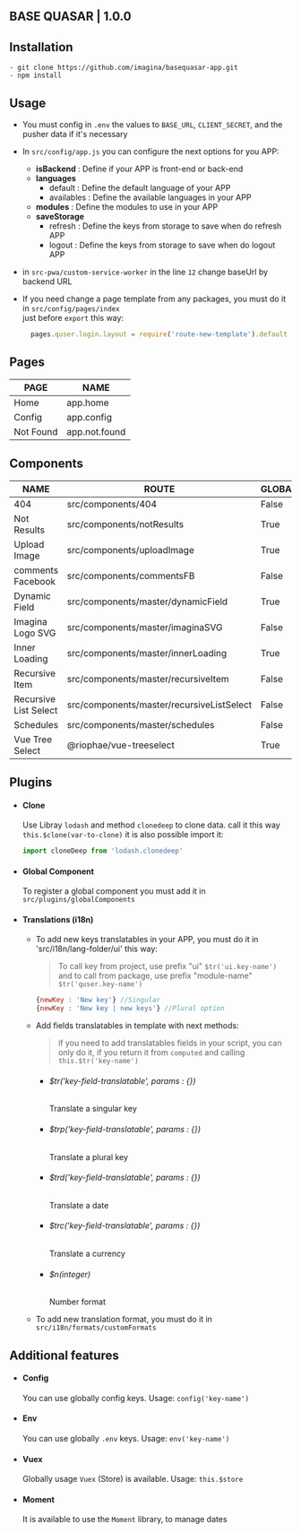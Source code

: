 ## BASE QUASAR  | 1.0.0

## Installation

```
- git clone https://github.com/imagina/basequasar-app.git
- npm install 
```

## Usage

- You must config in `.env` the values to `BASE_URL`, `CLIENT_SECRET`, and 
the pusher data if it's necessary

- In `src/config/app.js` you can configure the next options for you APP:
  - __isBackend__ : Define if your APP is front-end or back-end
  - __languages__ 
    - default : Define the default language of your APP
    - availables : Define the available languages in your APP
  - __modules__ : Define the modules to use in your APP
  - __saveStorage__
    - refresh : Define the keys from storage to save when do refresh APP
    - logout : Define the keys from storage to save when do logout APP

- in `src-pwa/custom-service-worker` in the line `12` change baseUrl by backend URL
    
- If you need change a page template from any packages, you must do it in `src/config/pages/index`  
  just before `export` this way:
  
  ```js
    pages.quser.login.layout = require('route-new-template').default
  ```  
## Pages

  | PAGE | NAME |
  | ------------- | ------------- |
  | Home | app.home |
  | Config | app.config |
  | Not Found | app.not.found |
  
## Components  

  | NAME | ROUTE | GLOBAL |
  | ------------- | ------------- | ------------- |
  | 404 | src/components/404 | False |
  | Not Results | src/components/notResults | True |
  | Upload Image | src/components/uploadImage | True |
  | comments Facebook | src/components/commentsFB | False |
  | Dynamic Field | src/components/master/dynamicField | True |
  | Imagina Logo SVG | src/components/master/imaginaSVG | False |
  | Inner Loading | src/components/master/innerLoading | True |
  | Recursive Item | src/components/master/recursiveItem | False |
  | Recursive List Select | src/components/master/recursiveListSelect | False |
  | Schedules | src/components/master/schedules | False |
  | Vue Tree Select | @riophae/vue-treeselect | True |
  
## Plugins
- #### Clone
    Use Libray `lodash` and method `clonedeep` to clone data. call it this way `this.$clone(var-to-clone)` 
    it is also possible import it:
    
    ```js
    import cloneDeep from 'lodash.clonedeep'
    ``` 
    
- #### Global Component
    To register a global component you must add it in `src/plugins/globalComponents`

- #### Translations (i18n)
    - To add new keys translatables in your APP, you must do it in 'src/i18n/lang-folder/ui' this way:
        
        > To call key from project, use prefix "ui" `$tr('ui.key-name')` and to call from package, use prefix 
                "module-name" `$tr('quser.key-name')`
                
        ```js
        {newKey : 'New key'} //Singular
        {newKey : 'New key | new keys'} //Plural option
        ```   
     
    - Add fields translatables in template with next methods:
    
        > if you need to add translatables fields in your script, you can only do it, if you return it from `computed`
        and calling `this.$tr('key-name')`
    
        - ###### $tr('key-field-translatable', params : {})
            Translate a singular key
        - ###### $trp('key-field-translatable', params : {})
            Translate a plural key
        - ###### $trd('key-field-translatable', params : {})
            Translate a date
        - ###### $trc('key-field-translatable', params : {})
            Translate a currency
        - ###### $n(integer)
            Number format
    
    - To add new translation format, you must do it in `src/i18n/formats/customFormats`
    
## Additional features

- #### Config
    You can use globally config keys. Usage: `config('key-name')`
    
- #### Env
    You can use globally `.env` keys. Usage: `env('key-name')`
    
- #### Vuex
    Globally usage `Vuex` (Store) is available. Usage: `this.$store`
    
- #### Moment
    It is available to use the `Moment` library, to manage dates     

